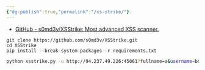 ```yaml
---
{"dg-publish":true,"permalink":"/xs-strike/"}
---
```


- [GitHub - s0md3v/XSStrike: Most advanced XSS scanner.](https://github.com/s0md3v/XSStrike)

```shell-session
git clone https://github.com/s0md3v/XSStrike.git
cd XSStrike
pip install --break-system-packages -r requirements.txt
```


```bash
python xsstrike.py -u http://94.237.49.226:45061?fullname=a&username=b&password=c&email=dees@essw.fc
```
